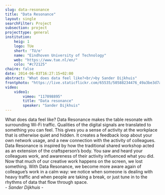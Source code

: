 ```yaml
---
slug: data-resonance
title: "Data Resonance"
layout: single
searchFilter: Project
subsection: project
projecttype: general
institution:
    heig: 1
    logo: TUe
    short: 'TU/e'
    name: "Eindhoven University of Technology"
    web: "https://www.tue.nl/en/"
    colo: "#c72125"
chaire: false
date: 2014-06-03T16:27:15+02:00
abstract: "What does data feel like?<br/>by Sander Dijkhuis"
frontphoto: "https://live.staticflickr.com/65535/50588234476_49a3be3d7a.jpg"
video:
    video1:
        vimeo: "117098895"
        title: "Data resonance"
        speaker: "Sander Dijkhuis"
---
```

What does data feel like? Data Resonance makes the table resonate with surrounding Wi-Fi traffic. Qualities of the digital signals are translated to something you can feel. This gives you a sense of activity at the workplace that is otherwise quiet and hidden. It creates a feedback loop about your own network usage, and a new connection with the activity of colleagues.  
Data Resonance is inspired by how the traditional shared workshop acted as an extension of the craftsperson’s body. You saw and heard your colleagues work, and awareness of their activity influenced what you did. Now that much of our creative work happens on the screen, we lost something. With Data Resonance, we become more aware again of colleague’s work in a calm way: we notice when someone is dealing with heavy traffic and when people are taking a break, or just tune in to the rhythms of data that flow through space.  
*- Sander Dijkhuis -*